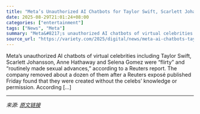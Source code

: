 ```yaml
---
title: "Meta’s Unauthorized AI Chatbots for Taylor Swift, Scarlett Johansson, Anne Hathaway and Others Made ‘Sexual Advances,’ Sent Pics Showing Celebs ‘Dressed in Lingerie,’ Report Says"
date: 2025-08-29T21:01:24+08:00
categories: ["entertainment"]
tags: ["News", "Meta"]
summary: "Meta&#8217;s unauthorized AI chatbots of virtual celebrities including Taylor Swift, Scarlett Johansson, Anne Hathaway and Selena Gomez were &#8220;flirty&#8221; and &#8220;routinely made sexual advan"
source_url: "https://variety.com/2025/digital/news/meta-ai-chatbots-taylor-swift-scarlett-johansson-sexual-advances-lingerie-1236502471/"
---
```


Meta&#8217;s unauthorized AI chatbots of virtual celebrities including Taylor Swift, Scarlett Johansson, Anne Hathaway and Selena Gomez were &#8220;flirty&#8221; and &#8220;routinely made sexual advances,&#8221; according to a Reuters report. The company removed about a dozen of them after a Reuters exposé published Friday found that they were created without the celebs&#8217; knowledge or permission. According [&#8230;]

---

*来源: [原文链接](https://variety.com/2025/digital/news/meta-ai-chatbots-taylor-swift-scarlett-johansson-sexual-advances-lingerie-1236502471/)*

